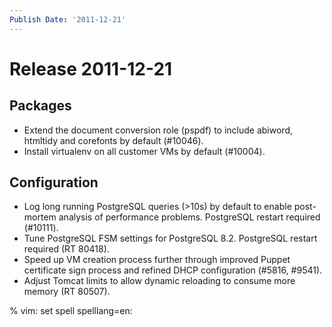 ```yaml
---
Publish Date: '2011-12-21'
---
```


# Release 2011-12-21

## Packages

- Extend the document conversion role (pspdf) to include abiword, htmltidy and
  corefonts by default (#10046).
- Install virtualenv on all customer VMs by default (#10004).

## Configuration

- Log long running PostgreSQL queries (>10s) by default to enable post-mortem
  analysis of performance problems. PostgreSQL restart required (#10111).
- Tune PostgreSQL FSM settings for PostgreSQL 8.2. PostgreSQL restart required
  (RT 80418).
- Speed up VM creation process further through improved Puppet certificate
  sign process and refined DHCP configuration (#5816, #9541).
- Adjust Tomcat limits to allow dynamic reloading to consume more memory (RT
  80507).

% vim: set spell spelllang=en:
